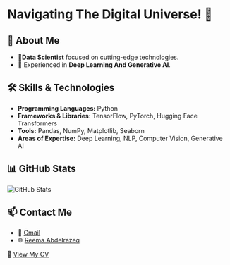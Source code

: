 


# Navigating The Digital Universe! 🌌


## 🌟 About Me
- 👤**Data Scientist** focused on cutting-edge technologies.
- 🧠 Experienced in **Deep Learning And Generative AI**.


## 🛠️ Skills & Technologies
- **Programming Languages:** Python
- **Frameworks & Libraries:** TensorFlow, PyTorch, Hugging Face Transformers
- **Tools:** Pandas, NumPy, Matplotlib, Seaborn
- **Areas of Expertise:** Deep Learning, NLP, Computer Vision, Generative AI



## 📊 GitHub Stats
![GitHub Stats](https://github-readme-stats.vercel.app/api?username=YourUsername&show_icons=true&theme=dark)

## 📫 Contact Me
- 📧 [Gmail](reemaabdelrazeq5@gmail.com)
- 🌐 [Reema Abdelrazeq](https://www.linkedin.com/in/reema-abdelrazeq)

📄 [View My CV](https://github.com/reema-abdelrazeq/reema-abdelrazeq/blob/main/ReemaAbdelrazeq_CV.pdf) 

